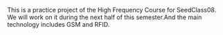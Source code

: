 This is a practice project of the High Frequency Course for SeedClass08. We will work on it during the next half of this semester.And the main technology includes GSM and RFID.